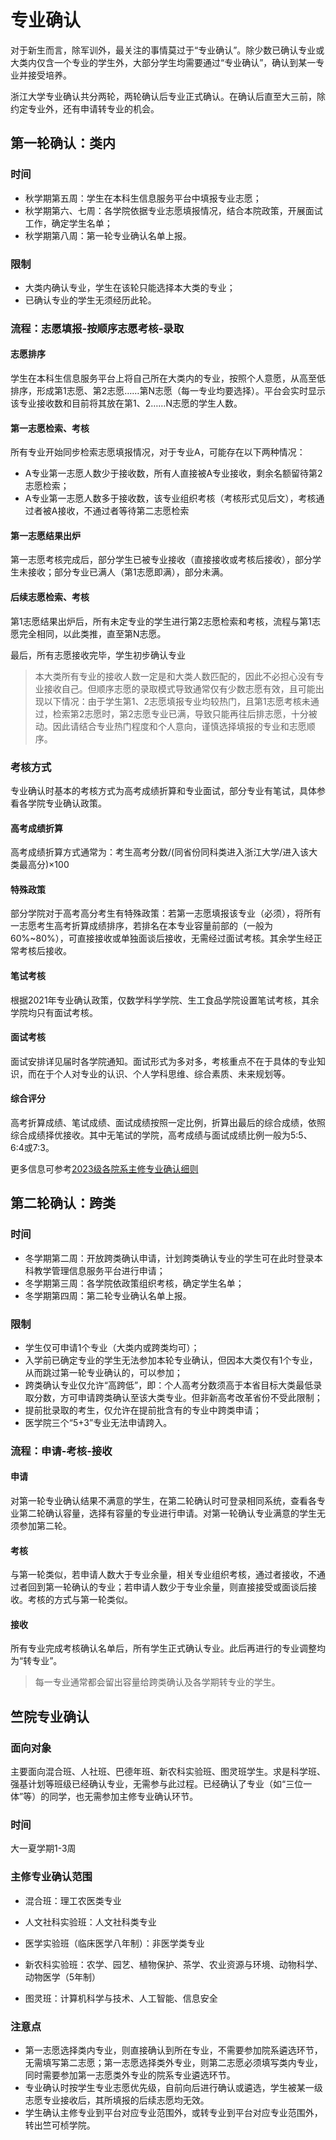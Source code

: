 # 专业确认

对于新生而言，除军训外，最关注的事情莫过于“专业确认”。除少数已确认专业或大类内仅含一个专业的学生外，大部分学生均需要通过“专业确认”，确认到某一专业并接受培养。

浙江大学专业确认共分两轮，两轮确认后专业正式确认。在确认后直至大三前，除约定专业外，还有申请转专业的机会。

## 第一轮确认：类内

### 时间

- 秋学期第五周：学生在本科生信息服务平台中填报专业志愿；
- 秋学期第六、七周：各学院依据专业志愿填报情况，结合本院政策，开展面试工作，确定学生名单；
- 秋学期第八周：第一轮专业确认名单上报。

### 限制

- 大类内确认专业，学生在该轮只能选择本大类的专业；
- 已确认专业的学生无须经历此轮。

### 流程：志愿填报-按顺序志愿考核-录取

#### 志愿排序

学生在本科生信息服务平台上将自己所在大类内的专业，按照个人意愿，从高至低排序，形成第1志愿、第2志愿……第N志愿（每一专业均要选择）。平台会实时显示该专业接收数和目前将其放在第1、2……N志愿的学生人数。

#### 第一志愿检索、考核

所有专业开始同步检索志愿填报情况，对于专业A，可能存在以下两种情况：

- A专业第一志愿人数少于接收数，所有人直接被A专业接收，剩余名额留待第2志愿检索；
- A专业第一志愿人数多于接收数，该专业组织考核（考核形式见后文），考核通过者被A接收，不通过者等待第二志愿检索

#### 第一志愿结果出炉

第一志愿考核完成后，部分学生已被专业接收（直接接收或考核后接收），部分学生未接收；部分专业已满人（第1志愿即满），部分未满。

#### 后续志愿检索、考核

第1志愿结果出炉后，所有未定专业的学生进行第2志愿检索和考核，流程与第1志愿完全相同，以此类推，直至第N志愿。

最后，所有志愿接收完毕，学生初步确认专业

> 本大类所有专业的接收人数一定是和大类人数匹配的，因此不必担心没有专业接收自己。但顺序志愿的录取模式导致通常仅有少数志愿有效，且可能出现以下情况：由于学生第1、2志愿填报专业均较热门，且第1志愿考核未通过，检索第2志愿时，第2志愿专业已满，导致只能再往后排志愿，十分被动。因此请结合专业热门程度和个人意向，谨慎选择填报的专业和志愿顺序。

### 考核方式

专业确认时基本的考核方式为高考成绩折算和专业面试，部分专业有笔试，具体参看各学院专业确认政策。

#### 高考成绩折算

高考成绩折算方式通常为：考生高考分数/(同省份同科类进入浙江大学/进入该大类最高分)×100

#### 特殊政策

部分学院对于高考高分考生有特殊政策：若第一志愿填报该专业（必须），将所有一志愿考生高考折算成绩排序，若排名在本专业容量前部的（一般为60%~80%），可直接接收或单独面谈后接收，无需经过面试考核。其余学生经正常考核后接收。

#### 笔试考核

根据2021年专业确认政策，仅数学科学学院、生工食品学院设置笔试考核，其余学院均只有面试考核。

#### 面试考核

面试安排详见届时各学院通知。面试形式为多对多，考核重点不在于具体的专业知识，而在于个人对专业的认识、个人学科思维、综合素质、未来规划等。

#### 综合评分

高考折算成绩、笔试成绩、面试成绩按照一定比例，折算出最后的综合成绩，依照综合成绩择优接收。其中无笔试的学院，高考成绩与面试成绩比例一般为5:5、6:4或7:3。

更多信息可参考[2023级各院系主修专业确认细则](https://bksy.zju.edu.cn/2023/1023/c28340a2815748/page.htm)

## 第二轮确认：跨类

### 时间

- 冬学期第二周：开放跨类确认申请，计划跨类确认专业的学生可在此时登录本科教学管理信息服务平台进行申请；
- 冬学期第三周：各学院依政策组织考核，确定学生名单；
- 冬学期第四周：第二轮专业确认名单上报。

### 限制

- 学生仅可申请1个专业（大类内或跨类均可）；
- 入学前已确定专业的学生无法参加本轮专业确认，但因本大类仅有1个专业，从而跳过第一轮专业确认的，可以参加；
- 跨类确认专业仅允许“高跨低”，即：个人高考分数须高于本省目标大类最低录取分数，方可申请跨类确认至该大类专业。但非新高考改革省份不受此限制；
- 提前批录取的考生，仅允许在提前批含有的专业中跨类申请；
- 医学院三个“5+3”专业无法申请跨入。

### 流程：申请-考核-接收

#### 申请

对第一轮专业确认结果不满意的学生，在第二轮确认时可登录相同系统，查看各专业第二轮确认容量，选择有容量的专业进行申请。对第一轮确认专业满意的学生无须参加第二轮。

#### 考核

与第一轮类似，若申请人数大于专业余量，相关专业组织考核，通过者接收，不通过者回到第一轮确认的专业；若申请人数少于专业余量，则直接接受或面谈后接收。考核的方式与第一轮类似。

#### 接收

所有专业完成考核确认名单后，所有学生正式确认专业。此后再进行的专业调整均为“转专业”。
> 每一专业通常都会留出容量给跨类确认及各学期转专业的学生。

## 竺院专业确认

### 面向对象

主要面向混合班、人社班、巴德年班、新农科实验班、图灵班学生。求是科学班、强基计划等班级已经确认专业，无需参与此过程。已经确认了专业（如“三位一体”等）的同学，也无需参加主修专业确认环节。

### 时间

大一夏学期1-3周

### 主修专业确认范围

- 混合班：理工农医类专业

- 人文社科实验班：人文社科类专业

- 医学实验班（临床医学八年制）：非医学类专业

- 新农科实验班：农学、园艺、植物保护、茶学、农业资源与环境、动物科学、动物医学（5年制）

- 图灵班：计算机科学与技术、人工智能、信息安全

### 注意点

- 第一志愿选择类内专业，则直接确认到所在专业，不需要参加院系遴选环节，无需填写第二志愿；第一志愿选择类外专业，则第二志愿必须填写类内专业，同时需要参加第一志愿类外专业的院系专业遴选环节。
- 专业确认时按学生专业志愿优先级，自前向后进行确认或遴选，学生被某一级志愿专业接收后，其所填报的后续志愿均无效。 
- 学生确认主修专业到平台对应专业范围外，或转专业到平台对应专业范围外，转出竺可桢学院。
